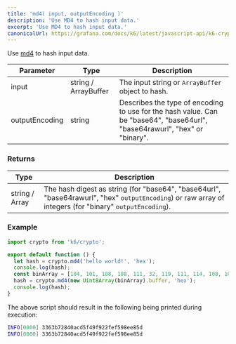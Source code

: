 ```yaml
---
title: 'md4( input, outputEncoding )'
description: 'Use MD4 to hash input data.'
excerpt: 'Use MD4 to hash input data.'
canonicalUrl: https://grafana.com/docs/k6/latest/javascript-api/k6-crypto/md4/
---
```


<CryptoBlockquote />

Use [md4](https://pkg.go.dev/golang.org/x/crypto/md4) to hash input data.

| Parameter      | Type                 | Description                                       |
| -------------- | -------------------- | --------------------------------------------------|
| input          | string / ArrayBuffer | The input string or `ArrayBuffer` object to hash. |
| outputEncoding | string               | Describes the type of encoding to use for the hash value. Can be "base64", "base64url", "base64rawurl", "hex" or "binary". |

### Returns

| Type           | Description |
| -------------- | ----------- |
| string / Array | The hash digest as string (for "base64", "base64url", "base64rawurl", "hex" `outputEncoding`) or raw array of integers (for "binary" `outputEncoding`). |

### Example

<CodeGroup labels={[]}>

```javascript
import crypto from 'k6/crypto';

export default function () {
  let hash = crypto.md4('hello world!', 'hex');
  console.log(hash);
  const binArray = [104, 101, 108, 108, 111, 32, 119, 111, 114, 108, 100, 33];
  hash = crypto.md4(new Uint8Array(binArray).buffer, 'hex');
  console.log(hash);
}
```

</CodeGroup>

The above script should result in the following being printed during execution:

```bash
INFO[0000] 3363b72840acd5f49f922fef598ee85d
INFO[0000] 3363b72840acd5f49f922fef598ee85d
```
